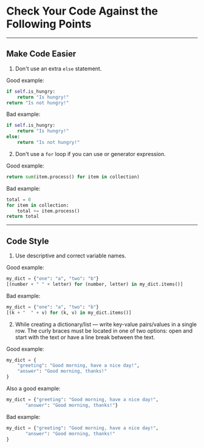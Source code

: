 # Сheck Your Code Against the Following Points
___

## Make Code Easier

1. Don't use an extra `else` statement.

Good example:

```python
if self.is_hungry:
    return "Is hungry!"
return "Is not hungry!"
```

Bad example:

```python
if self.is_hungry:
    return "Is hungry!"
else:
    return "Is not hungry!"
```

2. Don't use a `for` loop if you can use or generator expression.

Good example:

```python
return sum(item.process() for item in collection)
```

Bad example:

```python
total = 0
for item in collection:
    total += item.process()
return total
```
___

## Code Style

1. Use descriptive and correct variable names.

Good example:

```python
my_dict = {"one": "a", "two": "b"}
[(number + " " + letter) for (number, letter) in my_dict.items()]
```

Bad example:

```python
my_dict = {"one": "a", "two": "b"}
[(k + "  " + v) for (k, v) in my_dict.items()]
```

2. While creating a dictionary/list — write key-value pairs/values in a single row. The curly braces must be located in one of two options: open and start with the text or have a line break between the text. 

Good example:

```python
my_dict = {
    "greeting": "Good morning, have a nice day!", 
    "answer": "Good morning, thanks!"
}

```

Also a good example:

```python
my_dict = {"greeting": "Good morning, have a nice day!", 
	   "answer": "Good morning, thanks!"}
```

Bad example:

```python
my_dict = {"greeting": "Good morning, have a nice day!", 
	   "answer": "Good morning, thanks!"
}
```

